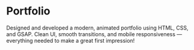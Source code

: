 # Portfolio
Designed and developed a modern, animated portfolio using HTML, CSS, and GSAP. Clean UI, smooth transitions, and mobile responsiveness — everything needed to make a great first impression!
